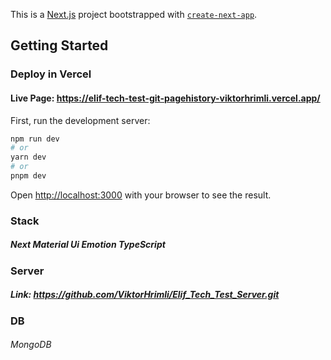 This is a [Next.js](https://nextjs.org/) project bootstrapped with [`create-next-app`](https://github.com/vercel/next.js/tree/canary/packages/create-next-app).

## Getting Started

### Deploy in Vercel

#### Live Page: https://elif-tech-test-git-pagehistory-viktorhrimli.vercel.app/

First, run the development server:

```bash
npm run dev
# or
yarn dev
# or
pnpm dev
```

Open [http://localhost:3000](http://localhost:3000) with your browser to see the result.

### Stack

##### Next Material Ui Emotion TypeScript

### Server

##### Link: https://github.com/ViktorHrimli/Elif_Tech_Test_Server.git

### DB

###### MongoDB
